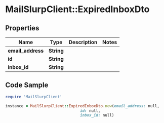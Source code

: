 # MailSlurpClient::ExpiredInboxDto

## Properties

Name | Type | Description | Notes
------------ | ------------- | ------------- | -------------
**email_address** | **String** |  | 
**id** | **String** |  | 
**inbox_id** | **String** |  | 

## Code Sample

```ruby
require 'MailSlurpClient'

instance = MailSlurpClient::ExpiredInboxDto.new(email_address: null,
                                 id: null,
                                 inbox_id: null)
```


